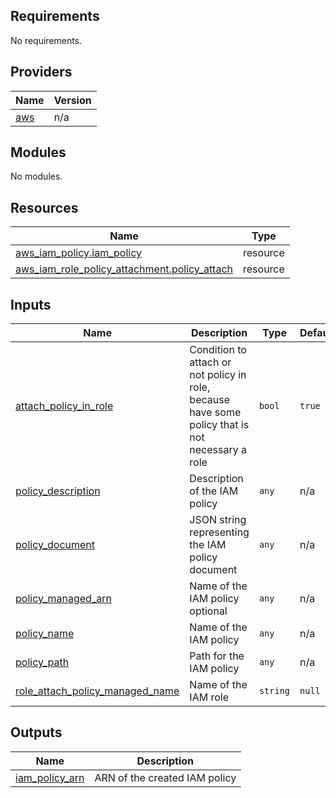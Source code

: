 ## Requirements

No requirements.

## Providers

| Name | Version |
|------|---------|
| <a name="provider_aws"></a> [aws](#provider\_aws) | n/a |

## Modules

No modules.

## Resources

| Name | Type |
|------|------|
| [aws_iam_policy.iam_policy](https://registry.terraform.io/providers/hashicorp/aws/latest/docs/resources/iam_policy) | resource |
| [aws_iam_role_policy_attachment.policy_attach](https://registry.terraform.io/providers/hashicorp/aws/latest/docs/resources/iam_role_policy_attachment) | resource |

## Inputs

| Name | Description | Type | Default | Required |
|------|-------------|------|---------|:--------:|
| <a name="input_attach_policy_in_role"></a> [attach\_policy\_in\_role](#input\_attach\_policy\_in\_role) | Condition to attach or not policy in role, because have some policy that is not necessary a role | `bool` | `true` | no |
| <a name="input_policy_description"></a> [policy\_description](#input\_policy\_description) | Description of the IAM policy | `any` | n/a | yes |
| <a name="input_policy_document"></a> [policy\_document](#input\_policy\_document) | JSON string representing the IAM policy document | `any` | n/a | yes |
| <a name="input_policy_managed_arn"></a> [policy\_managed\_arn](#input\_policy\_managed\_arn) | Name of the IAM policy optional | `any` | n/a | yes |
| <a name="input_policy_name"></a> [policy\_name](#input\_policy\_name) | Name of the IAM policy | `any` | n/a | yes |
| <a name="input_policy_path"></a> [policy\_path](#input\_policy\_path) | Path for the IAM policy | `any` | n/a | yes |
| <a name="input_role_attach_policy_managed_name"></a> [role\_attach\_policy\_managed\_name](#input\_role\_attach\_policy\_managed\_name) | Name of the IAM role | `string` | `null` | no |

## Outputs

| Name | Description |
|------|-------------|
| <a name="output_iam_policy_arn"></a> [iam\_policy\_arn](#output\_iam\_policy\_arn) | ARN of the created IAM policy |
